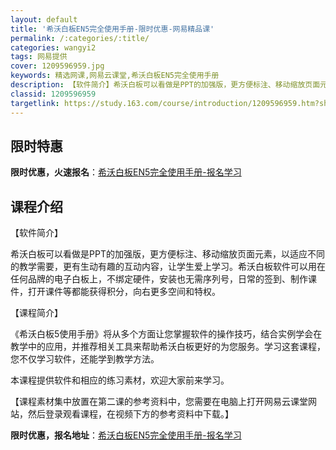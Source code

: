```yaml
---
layout: default
title: '希沃白板EN5完全使用手册-限时优惠-网易精品课'
permalink: /:categories/:title/
categories: wangyi2
tags: 网易提供
cover: 1209596959.jpg
keywords: 精选网课,网易云课堂,希沃白板EN5完全使用手册
description: 【软件简介】希沃白板可以看做是PPT的加强版，更方便标注、移动缩放页面元素，以适应不同的教学需要，更有生动有趣的互动内容
classid: 1209596959
targetlink: https://study.163.com/course/introduction/1209596959.htm?share=1&shareId=1025206652&utm_campaign=share&utm_medium=iphoneShare&utm_source=&utm_u=1025206652
---
```


## 限时特惠

**限时优惠，火速报名**：[希沃白板EN5完全使用手册-报名学习](https://study.163.com/course/introduction/1209596959.htm?share=1&shareId=1025206652&utm_campaign=share&utm_medium=iphoneShare&utm_source=&utm_u=1025206652)

## 课程介绍

【软件简介】

希沃白板可以看做是PPT的加强版，更方便标注、移动缩放页面元素，以适应不同的教学需要，更有生动有趣的互动内容，让学生爱上学习。希沃白板软件可以用在任何品牌的电子白板上，不绑定硬件，安装也无需序列号，日常的签到、制作课件，打开课件等都能获得积分，向右更多空间和特权。

【课程简介】

《希沃白板5使用手册》将从多个方面让您掌握软件的操作技巧，结合实例学会在教学中的应用，并推荐相关工具来帮助希沃白板更好的为您服务。学习这套课程，您不仅学习软件，还能学到教学方法。

本课程提供软件和相应的练习素材，欢迎大家前来学习。

【课程素材集中放置在第二课的参考资料中，您需要在电脑上打开网易云课堂网站，然后登录观看课程，在视频下方的参考资料中下载。】

**限时优惠，报名地址**：[希沃白板EN5完全使用手册-报名学习](https://study.163.com/course/introduction/1209596959.htm?share=1&shareId=1025206652&utm_campaign=share&utm_medium=iphoneShare&utm_source=&utm_u=1025206652)

